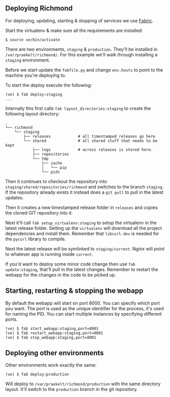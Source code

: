 Deploying Richmond
------------------

For deploying, updating, starting & stopping of services we use [Fabric][fabric].

Start the virtualenv & make sure all the requirements are installed:

    $ source ve/bin/activate
    
There are two environments, `staging` & `production`. They'll be installed in `/var/praekelt/richmond/`. For this example we'll walk through installing a `staging` environment.

Before we start update the `fabfile.py` and change `env.hosts` to point to the machine you're deploying to.

To start the deploy execute the following:

    (ve) $ fab deploy:staging
    ...
    
Internally this first calls `fab layout_directories:staging` to create the following layout directory:

    .
    └── richmond
        └── staging
            ├── releases            # all timestamped releases go here
            └── shared              # all shared stuff that needs to be kept
                ├── logs            # across releases is stored here.
                ├── repositories
                └── tmp
                    ├── cache
                    │   └── pip
                    └── pids

Then it continues to checkout the repository into `staging/shared/repositories/richmond` and switches to the branch `staging`. If the repository already exists it instead does a `git pull` to pull in the latest updates.

Then it creates a new timestamped release folder in `releases` and copies the cloned GIT repository into it.

Next it'll call `fab setup_virtualenv:staging` to setup the virtualenv in the latest release folder. Setting up the `virtualenv` will download all the project dependencies and install them. Remember that `libcurl-dev` is needed for the `pycurl` library to compile.

Next the latest release will be symlinked to `staging/current`. Nginx will point to whatever app is running inside `current`.

If you'd want to deploy some minor code change then use `fab update:staging`, that'll pull in the latest changes. Remember to restart the webapp for the changes in the code to be picked up.

Starting, restarting & stopping the webapp
------------------------------------------

By default the webapp will start on port 8000. You can specify which port you want. The port is used as the unique identifier for the process, it's used for naming the PID. You can start multiple instances by specifying different ports.

    (ve) $ fab start_webapp:staging,port=8001
    (ve) $ fab restart_webapp:staging,port=8001
    (ve) $ fab stop_webapp:staging,port=8001


Deploying other environments
----------------------------

Other environments work exactly the same:

    (ve) $ fab deploy:production

Will deploy to `/var/praekelt/richmond/production` with the same directory layout. It'll switch to the `production` branch in the git repository.

[fabric]: http://www.fabfile.org